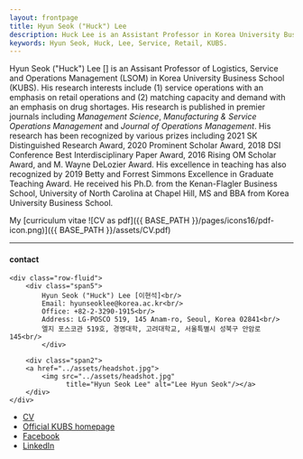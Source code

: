 ```yaml
---
layout: frontpage
title: Hyun Seok ("Huck") Lee
description: Huck Lee is an Assistant Professor in Korea University Business School. 
keywords: Hyun Seok, Huck, Lee, Service, Retail, KUBS.
---
```


Hyun Seok ("Huck") Lee [] is an Assisant Professor of Logistics, Service and Operations Management (LSOM) in Korea University Business School (KUBS). His research interests include (1) service operations with an emphasis on retail operations and (2) matching capacity and demand with an emphasis on drug shortages. His research is published in premier journals including *Management Science*, *Manufacturing & Service Operations Management* and *Journal of Operations Management*. His research has been recognized by various prizes including 2021 SK Distinguished Research Award, 2020 Prominent Scholar Award, 2018 DSI Conference Best Interdisciplinary Paper Award, 2016 Rising OM Scholar Award, and M. Wayne DeLozier Award. His excellence in teaching has also recognized by 2019 Betty and Forrest Simmons Excellence in Graduate Teaching Award. He received his Ph.D. from the Kenan-Flagler Business School, University of North Carolina at Chapel Hill, MS and BBA from Korea University Business School.

My [curriculum vitae ![CV as pdf]({{ BASE_PATH }}/pages/icons16/pdf-icon.png)]({{ BASE_PATH }}/assets/CV.pdf)<br/>


---


<div class="container">
<h4><a name="contact"></a>contact</h4>

    <div class="row-fluid">
        <div class="span5">
            Hyun Seok ("Huck") Lee [이현석]<br/>
            Email: hyunseoklee@korea.ac.kr<br/>
            Office: +82-2-3290-1915<br/>
            Address: LG-POSCO 519, 145 Anam-ro, Seoul, Korea 02841<br/>
            엘지 포스코관 519호, 경영대학, 고려대학교, 서울특별시 성북구 안암로 145<br/>
            </div>

        <div class="span2">
        <a href="../assets/headshot.jpg">
            <img src="../assets/headshot.jpg"
                  title="Hyun Seok Lee" alt="Lee Hyun Seok"/></a>
        </div>
    </div>
</div>

<div class="navbar">
  <div class="navbar-inner">
      <ul class="nav">
          <li><a href="{{ BASE_PATH }}/assets/CV.pdf">CV</a></li>
          <li><a href="https://biz.korea.ac.kr/eng/professor/lsom">Official KUBS homepage</a></li>
          <li><a href="https://www.facebook.com/hyunseok1">Facebook</a></li>
          <li><a href="https://www.linkedin.com/in/hyun-seok-lee-1885083a/">LinkedIn</a></li>
      </ul>
  </div>
</div>
